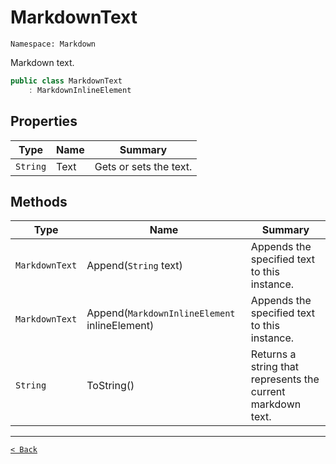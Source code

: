 # MarkdownText

`Namespace: Markdown`

Markdown text.

```csharp
public class MarkdownText
    : MarkdownInlineElement
```

## Properties

| Type | Name | Summary |
| --- | --- | --- |
| `String` | Text | Gets or sets the text. |

## Methods

| Type | Name | Summary |
| --- | --- | --- |
| `MarkdownText` | Append(`String` text) | Appends the specified text to this instance. |
| `MarkdownText` | Append(`MarkdownInlineElement` inlineElement) | Appends the specified text to this instance. |
| `String` | ToString() | Returns a string that represents the current markdown text. |

---

[`< Back`](../)
